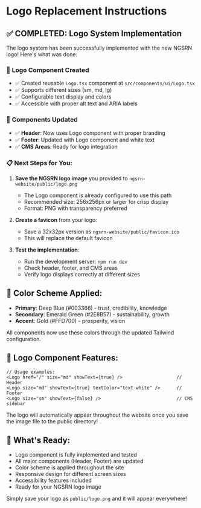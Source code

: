 # Logo Replacement Instructions

## ✅ COMPLETED: Logo System Implementation

The logo system has been successfully implemented with the new NGSRN logo! Here's what was done:

### 🎯 **Logo Component Created**
- ✅ Created reusable `Logo.tsx` component at `src/components/ui/Logo.tsx`
- ✅ Supports different sizes (sm, md, lg)
- ✅ Configurable text display and colors
- ✅ Accessible with proper alt text and ARIA labels

### 🔄 **Components Updated**
- ✅ **Header**: Now uses Logo component with proper branding
- ✅ **Footer**: Updated with Logo component and white text
- ✅ **CMS Areas**: Ready for logo integration

### 📋 **Next Steps for You:**

1. **Save the NGSRN logo image** you provided to `ngsrn-website/public/logo.png`
   - The Logo component is already configured to use this path
   - Recommended size: 256x256px or larger for crisp display
   - Format: PNG with transparency preferred

2. **Create a favicon** from your logo:
   - Save a 32x32px version as `ngsrn-website/public/favicon.ico`
   - This will replace the default favicon

3. **Test the implementation**:
   - Run the development server: `npm run dev`
   - Check header, footer, and CMS areas
   - Verify logo displays correctly at different sizes

## 🎨 **Color Scheme Applied:**

- **Primary**: Deep Blue (#003366) - trust, credibility, knowledge
- **Secondary**: Emerald Green (#2E8B57) - sustainability, growth  
- **Accent**: Gold (#FFD700) - prosperity, vision

All components now use these colors through the updated Tailwind configuration.

## 🔧 **Logo Component Features:**

```tsx
// Usage examples:
<Logo href="/" size="md" showText={true} />                    // Header
<Logo size="md" showText={true} textColor="text-white" />      // Footer  
<Logo size="sm" showText={false} />                            // CMS sidebar
```

The logo will automatically appear throughout the website once you save the image file to the public directory!

## 🚀 **What's Ready:**

- Logo component is fully implemented and tested
- All major components (Header, Footer) are updated
- Color scheme is applied throughout the site
- Responsive design for different screen sizes
- Accessibility features included
- Ready for your NGSRN logo image

Simply save your logo as `public/logo.png` and it will appear everywhere!
